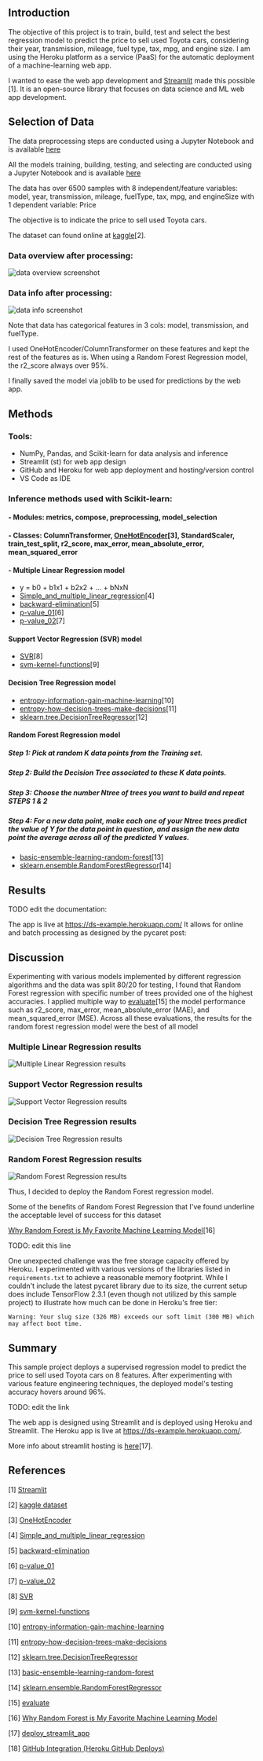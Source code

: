 ## Introduction

The objective of this project is to train, build, test and select the best regression model to predict the price to sell used Toyota cars, considering their year, transmission, mileage, fuel type, tax, mpg, and engine size. I am using the Heroku platform as a service (PaaS) for the automatic deployment of a machine-learning web app.

I wanted to ease the web app development and [Streamlit](https://www.streamlit.io/) made this possible [1]. It is an open-source library that focuses on data science and ML web app development.

## Selection of Data

The data preprocessing steps are conducted using a Jupyter Notebook and is available [here](https://github.com/vod6atwit/predict_price_used_Toyota/blob/master/preprocessing.ipynb)

All the models training, building, testing, and selecting are conducted using a Jupyter Notebook and is available [here](https://github.com/vod6atwit/predict_price_used_Toyota/blob/master/Models/regression%20models.ipynb)

The data has over 6500 samples with 8 independent/feature variables: model, year, transmission, mileage, fuelType, tax, mpg, and engineSize with 1 dependent variable: Price

The objective is to indicate the price to sell used Toyota cars.

The dataset can found online at [kaggle](https://www.kaggle.com/datasets/aishwaryamuthukumar/cars-dataset-audi-bmw-ford-hyundai-skoda-vw)[2].

### Data overview after processing:

![data overview screenshot](./img/data_overview_01.png)

### Data info after processing:

![data info screenshot](./img/data_overview_02.png)

Note that data has categorical features in 3 cols: model, transmission, and fuelType.

I used OneHotEncoder/ColumnTransformer on these features and kept the rest of the features as is. When using a Random Forest Regression model, the r2_score always over 95%.

I finally saved the model via joblib to be used for predictions by the web app.

## Methods

### Tools:

- NumPy, Pandas, and Scikit-learn for data analysis and inference
- Streamlit (st) for web app design
- GitHub and Heroku for web app deployment and hosting/version control
- VS Code as IDE

### Inference methods used with Scikit-learn:

#### - Modules: metrics, compose, preprocessing, model_selection

#### - Classes: ColumnTransformer, [OneHotEncoder](https://www.analyticsvidhya.com/blog/2020/03/one-hot-encoding-vs-label-encoding-using-scikit-learn/)[3], StandardScaler, train_test_split, r2_score, max_error, mean_absolute_error, mean_squared_error

#### - Multiple Linear Regression model

- y = b0 + b1x1 + b2x2 + ... + bNxN
- [Simple_and_multiple_linear_regression](https://en.wikipedia.org/wiki/Linear_regression#Simple_and_multiple_linear_regression)[4]
- [backward-elimination](https://www.simplilearn.com/what-is-backward-elimination-technique-in-machine-learning-article#:~:text=What%20is%20backward%20elimination%20in,is%20removed%20from%20the%20model.)[5]
- [p-value_01](https://www.investopedia.com/terms/p/p-value.asp)[6]
- [p-value_02](https://www.simplypsychology.org/p-value.html)[7]

#### Support Vector Regression (SVR) model

- [SVR](https://files.core.ac.uk/pdf/2612/81523322.pdf)[8]
- [svm-kernel-functions](https://data-flair.training/blogs/svm-kernel-functions/)[9]

#### Decision Tree Regression model

- [entropy-information-gain-machine-learning](https://www.section.io/engineering-education/entropy-information-gain-machine-learning/)[10]
- [entropy-how-decision-trees-make-decisions](https://towardsdatascience.com/entropy-how-decision-trees-make-decisions-2946b9c18c8)[11]
- [sklearn.tree.DecisionTreeRegressor](https://scikit-learn.org/stable/modules/generated/sklearn.tree.DecisionTreeRegressor.html)[12]

#### Random Forest Regression model

##### Step 1: Pick at random K data points from the Training set.

##### Step 2: Build the Decision Tree associated to these K data points.

##### Step 3: Choose the number Ntree of trees you want to build and repeat STEPS 1 & 2

##### Step 4: For a new data point, make each one of your Ntree trees predict the value of Y for the data point in question, and assign the new data point the average across all of the predicted Y values.

- [basic-ensemble-learning-random-forest](https://towardsdatascience.com/basic-ensemble-learning-random-forest-adaboost-gradient-boosting-step-by-step-explained-95d49d1e2725)[13]
- [sklearn.ensemble.RandomForestRegressor](https://scikit-learn.org/stable/modules/generated/sklearn.ensemble.RandomForestRegressor.html)[14]

## Results

TODO edit the documentation:

The app is live at https://ds-example.herokuapp.com/
It allows for online and batch processing as designed by the pycaret post:

## Discussion

Experimenting with various models implemented by different regression algorithms and the data was split 80/20 for testing, I found that Random Forest regression with specific number of trees provided one of the highest accuracies. I applied multiple way to [evaluate](https://scikit-learn.org/stable/modules/model_evaluation.html#regression-metrics)[15] the model performance such as r2_score, max_error, mean_absolute_error (MAE), and mean_squared_error (MSE). Across all these evaluations, the results for the random forest regression model were the best of all model

### Multiple Linear Regression results

![Multiple Linear Regression results](./img/Multiple_Linear_Regression_results.png)

### Support Vector Regression results

![Support Vector Regression results](./img/Support_Vector_Regression_results.png)

### Decision Tree Regression results

![Decision Tree Regression results](./img/Decision_Tree_Regression_results.png)

### Random Forest Regression results

![Random Forest Regression results](./img/Random_forest_regression_results.png)

Thus, I decided to deploy the Random Forest regression model.

Some of the benefits of Random Forest Regression that I've found underline the acceptable level of success for this dataset

[Why Random Forest is My Favorite Machine Learning Model](https://towardsdatascience.com/why-random-forest-is-my-favorite-machine-learning-model-b97651fa3706)[16]

TODO: edit this line

One unexpected challenge was the free storage capacity offered by Heroku. I experimented with various versions of the libraries listed in `requirements.txt` to achieve a reasonable memory footprint. While I couldn't include the latest pycaret library due to its size, the current setup does include TensorFlow 2.3.1 (even though not utilized by this sample project) to illustrate how much can be done in Heroku's free tier:

```
Warning: Your slug size (326 MB) exceeds our soft limit (300 MB) which may affect boot time.
```

## Summary

This sample project deploys a supervised regression model to predict the price to sell used Toyota cars on 8 features. After experimenting with various feature engineering techniques, the deployed model's testing accuracy hovers around 96%.

TODO: edit the link

The web app is designed using Streamlit and is deployed using Heroku and Streamlit. The Heroku app is live at https://ds-example.herokuapp.com/.

More info about streamlit hosting is [here](https://docs.streamlit.io/en/stable/deploy_streamlit_app.html)[17].

## References

[1] [Streamlit](https://www.streamlit.io/)

[2] [kaggle dataset](https://www.kaggle.com/datasets/aishwaryamuthukumar/cars-dataset-audi-bmw-ford-hyundai-skoda-vw)

[3] [OneHotEncoder](https://www.analyticsvidhya.com/blog/2020/03/one-hot-encoding-vs-label-encoding-using-scikit-learn/)

[4] [Simple_and_multiple_linear_regression](https://en.wikipedia.org/wiki/Linear_regression#Simple_and_multiple_linear_regression)

[5] [backward-elimination](https://www.simplilearn.com/what-is-backward-elimination-technique-in-machine-learning-article#:~:text=What%20is%20backward%20elimination%20in,is%20removed%20from%20the%20model.)

[6] [p-value_01](https://www.investopedia.com/terms/p/p-value.asp)

[7] [p-value_02](https://www.simplypsychology.org/p-value.html)

[8] [SVR](https://files.core.ac.uk/pdf/2612/81523322.pdf)

[9] [svm-kernel-functions](https://data-flair.training/blogs/svm-kernel-functions/)

[10] [entropy-information-gain-machine-learning](https://www.section.io/engineering-education/entropy-information-gain-machine-learning/)

[11] [entropy-how-decision-trees-make-decisions](https://towardsdatascience.com/entropy-how-decision-trees-make-decisions-2946b9c18c8)

[12] [sklearn.tree.DecisionTreeRegressor](https://scikit-learn.org/stable/modules/generated/sklearn.tree.DecisionTreeRegressor.html)

[13] [basic-ensemble-learning-random-forest](https://towardsdatascience.com/basic-ensemble-learning-random-forest-adaboost-gradient-boosting-step-by-step-explained-95d49d1e2725)

[14] [sklearn.ensemble.RandomForestRegressor](https://scikit-learn.org/stable/modules/generated/sklearn.ensemble.RandomForestRegressor.html)

[15] [evaluate](https://scikit-learn.org/stable/modules/model_evaluation.html#regression-metrics)

[16] [Why Random Forest is My Favorite Machine Learning Model](https://towardsdatascience.com/why-random-forest-is-my-favorite-machine-learning-model-b97651fa3706)

[17] [deploy_streamlit_app](https://docs.streamlit.io/en/stable/deploy_streamlit_app.html)

[18] [GitHub Integration (Heroku GitHub Deploys)](https://devcenter.heroku.com/articles/github-integration)
